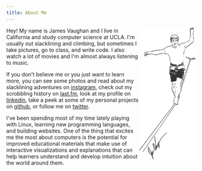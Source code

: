 ```yaml
---
title: About Me
---
```


<img style="float: right;" src="/assets/slacker.png">

Hey! My name is James Vaughan and I live in California and study computer
science at UCLA.
I'm usually out slacklining and climbing, but sometimes I take pictures,
go to class, and write code.
I also watch a lot of movies and I'm almost always listening to music.
<span id="nowPlaying"></span>

If you don't believe me or you just want to learn more,
you can see some photos and read about my slacklining adventures on
[instagram](https://www.instagram.com/jamesontheline/),
check out my scrobbling history on
[last.fm](http://www.last.fm/user/magicjamesv),
look at my profile on
[linkedin](https://www.linkedin.com/in/jamesbvaughan),
take a peek at some of my personal projects on
[github](https://github.com/jamesbvaughan),
or follow me on
[twitter](https://twitter.com/jamesontheline).

I've been spending most of my time lately playing with Linux,
learning new programming languages, and building websites.
One of the thing that excites me the most about computers is the potential for
improved educational materials that make use of interactive visualizations
and explanations that can help learners understand and develop intuition about
the world around them.

<script>
  fetch('https://ws.audioscrobbler.com/2.0/?method=user.getrecenttracks&limit=1&user=magicjamesv&api_key=9cec0534e60b827aab0ae1b3e91baf82&format=json')
    .then(r => r.json())
    .then(json => json.recenttracks.track)
    .then(tracks =>
      document.getElementById('nowPlaying').innerHTML =
        `(${tracks.length > 1
          ? 'At the moment I\'m listening to'
          : 'The last song I listened to was'
        }
        <a href='${tracks[0].url}'>
          ${tracks[0].name} by ${tracks[0].artist['#text']}</a>.)`
    )
</script>
